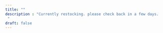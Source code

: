 ```yaml
---
title: ""
description : "Currently restocking. please check back in a few days. 
 "
draft: false
---
```


